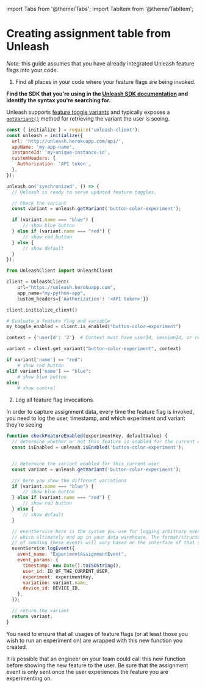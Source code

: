 import Tabs from '@theme/Tabs';
import TabItem from '@theme/TabItem';

# Creating assignment table from Unleash

_Note:_ this guide assumes that you have already integrated Unleash feature flags into your code.

1. Find all places in your code where your feature flags are being invoked.

**Find the SDK that you're using in the [Unleash SDK documentation](https://docs.getunleash.io/advanced/toggle_variants#client-sdk-support) and identify the syntax you're searching for.**

Unleash supports [feature toggle variants](https://docs.getunleash.io/advanced/toggle_variants) and typically exposes a [`getVariant()`](https://docs.getunleash.io/advanced/toggle_variants#client-sdk-support) method for retrieving the variant the user is seeing. 

<Tabs>
<TabItem value="node" label="JavaScript">

```javascript
const { initialize } = require('unleash-client');
const unleash = initialize({
  url: 'http://unleash.herokuapp.com/api/',
  appName: 'my-app-name',
  instanceId: 'my-unique-instance-id',
  customHeaders: {
    Authorization: 'API token',
  },
});

unleash.on('synchronized', () => {
  // Unleash is ready to serve updated feature toggles.

  // Check the variant
  const variant = unleash.getVariant('button-color-experiment');

  if (variant.name === "blue") {
      // show blue button
  } else if (variant.name === "red") {
      // show red button
  } else {
      // show default
  }
});
```
</TabItem>

<TabItem value='py' label="Python">

```py
from UnleashClient import UnleashClient

client = UnleashClient(
    url="https://unleash.herokuapp.com",
    app_name="my-python-app",
    custom_headers={'Authorization': '<API token>'})

client.initialize_client()

# Evaluate a feature flag and variable
my_toggle_enabled = client.is_enabled("button-color-experiment")

context = {'userId': '2'}  # Context must have userId, sessionId, or remoteAddr.  If none are present, distribution will be random.

variant = client.get_variant("button-color-experiment", context)

if variant['name'] == "red":
    # show red button
elif variant['name'] == "blue":
    # show blue button
else:
    # show control
```
</TabItem>
</Tabs>

2. Log all feature flag invocations.

In order to capture assignment data, every time the feature flag is invoked, you need to log the user, timestamp, and which experiment and variant they're seeing

<Tabs>
<TabItem value="js" label="Javascript">

```javascript
function checkFeatureEnabled(experimentKey, defaultValue) {
  // determine whether or not this feature is enabled for the current user
  const isEnabled = unleash.isEnabled('button-color-experiment');


  // determine the variant enabled for this current user
  const variant = unleash.getVariant('button-color-experiment');

  /// here you show the different variations
  if (variant.name === "blue") {
      // show blue button
  } else if (variant.name === "red") {
      // show red button
  } else {
      // show default
  }

  // eventService here is the system you use for logging arbitrary events
  // which ultimately end up in your data warehouse. The format/structure
  // of sending these events will vary based on the interface of that system.
  eventService.logEvent({
    event_name: "ExperimentAssignmentEvent",
    event_params: {
      timestamp: new Date().toISOString(),
      user_id: ID_OF_THE_CURRENT_USER,
      experiment: experimentKey,
      variation: variant.name,
      device_id: DEVICE_ID,
    },
  });

  // return the variant
  return variant;
}
```
</TabItem>
</Tabs>

You need to ensure that all usages of feature flags (or at least those you wish to run an experiment on) are wrapped with this new function you created.

It is possible that an engineer on your team could call this new function before showing the new feature to the user. Be sure that the assignment event is only sent once the user experiences the feature you are experimenting on.